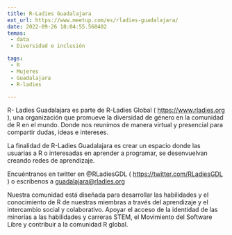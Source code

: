 ```yaml
---
title: R-Ladies Guadalajara
ext_url: https://www.meetup.com/es/rladies-guadalajara/
date: 2022-09-26 18:04:55.560402
temas:
 - data
 - Diversidad e inclusión

tags:
 - R
 - Mujeres
 - Guadalajara
 - R-ladies

---
```


R- Ladies Guadalajara es parte de R-Ladies Global ( <https://www.rladies.org> ), una organización que promueve la diversidad de género en la comunidad de R en el mundo. Donde nos reunimos de manera virtual y presencial para compartir dudas, ideas e intereses.

La finalidad de R-Ladies Guadalajara es crear un espacio donde las usuarias a R o interesadas en aprender a programar, se desenvuelvan creando redes de aprendizaje.

Encuéntranos en twitter en @RLadiesGDL ( <https://twitter.com/RLadiesGDL> ) o escríbenos a guadalajara@rladies.org

Nuestra comunidad está diseñada para desarrollar las habilidades y el conocimiento de R de nuestras miembras a través del aprendizaje y el intercambio social y colaborativo. Apoyar el acceso de la identidad de las minorías a las habilidades y carreras STEM, el Movimiento del Software Libre y contribuir a la comunidad R global.

    